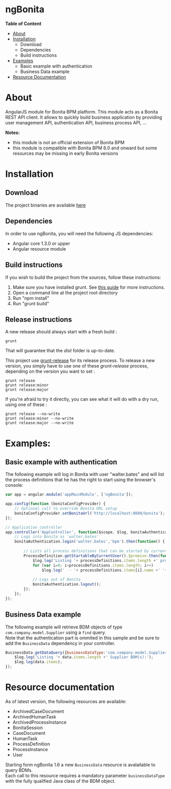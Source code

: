 ngBonita
========
**Table of Content**
- [About](#about)
- [Installation](#installation)
  - Download
  - Dependencies
  - Build instructions
- [Examples](#examples)
  - Basic example with authentication
  - Business Data example
- [Resource Documentation](#resource-documentation)

# About
AngularJS module for Bonita BPM platform. This module acts as a Bonita REST API client.
It allows to quickly build business application by providing user management API, authentication API, business process API, 
...

**Notes:**
- this module is not an official extension of Bonita BPM
- this module is compatible with Bonita BPM 6.0 and onward but some resources may be missing in early Bonita versions

# Installation

## Download
The project binaries are available [here](https://github.com/rodriguelegall/ngBonita/releases)

## Dependencies
In order to use ngBonita, you will need the following JS dependencies:
- Angular core 1.3.0 or upper
- Angular resource module

## Build instructions
If you wish to build the project from the sources, follow these instructions:

1. Make sure you have installed grunt. See [this guide](http://gruntjs.com/getting-started) for more instructions.
2. Open a command line at the project root directory
3. Run "npm install"
4. Run "grunt build"

## Release instructions
A new release should always start with a fresh build :

```
grunt
```

That will guarantee that the *dist* folder is up-to-date.

This project use [grunt-release](https://github.com/geddski/grunt-release) for its release process.
To release a new version, you simply have to use one of these *grunt-release* process, depending on the version you want to set :

```
grunt release
grunt release:minor
grunt release:major
```

If you're afraid to try it directly, you can see what it will do with a dry run, using one of these :

```
grunt release --no-write
grunt release:minor --no-write
grunt release:major --no-write
```

# Examples:

## Basic example with authentication
The following example will log in Bonita with user "walter.bates" and will list the process definitions that he has the right to start using the browser's console:
``` js
var app = angular.module('appMainModule', ['ngBonita']);

app.config(function (bonitaConfigProvider) {
	// Optional call to override Bonita URL setup
	bonitaConfigProvider.setBonitaUrl('http://localhost:8080/bonita');
});

// Application controller
app.controller('AppController', function($scope, $log, bonitaAuthentication, ProcessDefinition){
	// Logs into Bonita as 'walter.bates'
	bonitaAuthentication.login('walter.bates','bpm').then(function() {
	
		// Lists all process definitions that can be started by current user
		ProcessDefinition.getStartableByCurrentUser().$promise.then(function (processDefinitions) {
			$log.log('Listing '+ processDefinitions.items.length +' process definition(s):');
			for (var i=0; i<processDefinitions.items.length; i++)
				$log.log('  - '+ processDefinitions.items[i].name +' '+ processDefinitions.items[i].version);
				
			// Logs out of Bonita
			bonitaAuthentication.logout();
		});
	});
});
```

## Business Data example
The following example will retrieve BDM objects of type `com.company.model.Supplier` using a `find` query.<br/>
Note that the authentication part is ommited in this sample and be sure to add the `BusinessData` dependency in your controller.
``` js
BusinessData.getDataQuery({businessDataType:'com.company.model.Supplier', q:'find'}).$promise.then(function (data) {
	$log.log('Listing '+ data.items.length +' Supplier BDM(s):');
	$log.log(data.items);
});
```

# Resource documentation

As of latest version, the following resources are available:
- ArchivedCaseDocument
- ArchivedHumanTask
- ArchivedProcessInstance
- BonitaSession
- CaseDocument
- HumanTask
- ProcessDefinition
- ProcessInstance
- User

Starting form ngBonita 1.6 a new `BusinessData` resource is avalailable to query BDMs.<br/>
Each call to this resource requires a mandatory parameter `businessDataType` with the fully qualified Java class of the BDM object.
